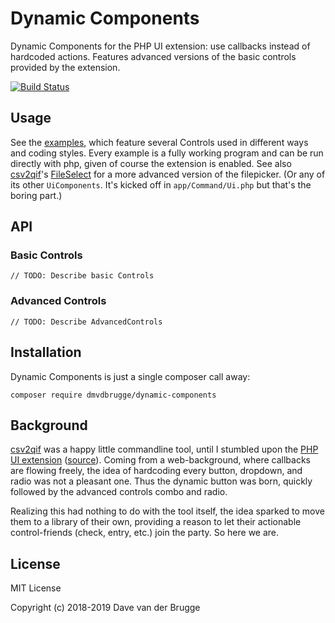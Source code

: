 # Dynamic Components
Dynamic Components for the PHP UI extension: use callbacks instead of hardcoded actions.
Features advanced versions of the basic controls provided by the extension.

[![Build Status](https://travis-ci.org/dmvdbrugge/dynamic-components.svg?branch=master)](https://travis-ci.org/dmvdbrugge/dynamic-components)

## Usage
See the [examples](https://github.com/dmvdbrugge/dynamic-components/tree/master/examples), which feature several
Controls used in different ways and coding styles. Every example is a fully working program and can be run directly with
php, given of course the extension is enabled. See also [csv2qif](https://github.com/dmvdbrugge/csv2qif)'s
[FileSelect](https://github.com/dmvdbrugge/csv2qif/blob/master/app/UiComponents/FileSelect.php) for a more advanced
version of the filepicker. (Or any of its other `UiComponents`. It's kicked off in `app/Command/Ui.php` but that's the
boring part.)

## API

### Basic Controls
`// TODO: Describe basic Controls`

### Advanced Controls
`// TODO: Describe AdvancedControls`

## Installation
Dynamic Components is just a single composer call away:
```
composer require dmvdbrugge/dynamic-components
```

## Background
[csv2qif](https://github.com/dmvdbrugge/csv2qif) was a happy little commandline tool, until I stumbled upon the
[PHP UI extension](https://secure.php.net/manual/en/book.ui.php) ([source](https://github.com/krakjoe/ui)). Coming from
a web-background, where callbacks are flowing freely, the idea of hardcoding every button, dropdown, and radio was not a
pleasant one. Thus the dynamic button was born, quickly followed by the advanced controls combo and radio.

Realizing this had nothing to do with the tool itself, the idea sparked to move them to a library of their own,
providing a reason to let their actionable control-friends (check, entry, etc.) join the party. So here we are.

## License
MIT License

Copyright (c) 2018-2019 Dave van der Brugge
